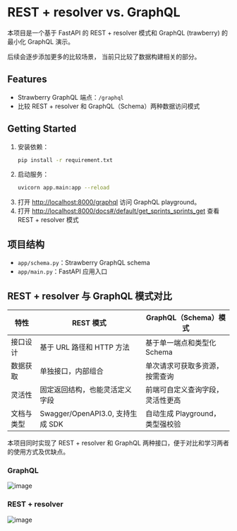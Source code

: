 # REST + resolver vs. GraphQL

本项目是一个基于 FastAPI 的 REST + resolver 模式和 GraphQL (trawberry) 的最小化 GraphQL 演示。

后续会逐步添加更多的比较场景， 当前只比较了数据构建相关的部分。

## Features

- Strawberry GraphQL 端点：`/graphql`
- 比较 REST + resolver 和 GraphQL（Schema）两种数据访问模式

## Getting Started

1. 安装依赖：
   ```sh
   pip install -r requirement.txt
   ```
2. 启动服务：
   ```sh
   uvicorn app.main:app --reload
   ```
3. 打开 [http://localhost:8000/graphql](http://localhost:8000/graphql) 访问 GraphQL playground。
4. 打开 [http://localhost:8000/docs#/default/get_sprints_sprints_get](http://localhost:8000/docs#/default/get_sprints_sprints_get) 查看 REST + resolver 模式

## 项目结构

- `app/schema.py`：Strawberry GraphQL schema
- `app/main.py`：FastAPI 应用入口

## REST + resolver 与 GraphQL 模式对比

| 特性       | REST 模式                        | GraphQL（Schema）模式            |
| ---------- | -------------------------------- | -------------------------------- |
| 接口设计   | 基于 URL 路径和 HTTP 方法        | 基于单一端点和类型化 Schema      |
| 数据获取   | 单独接口，内部组合   | 单次请求可获取多资源，按需查询   |
| 灵活性     | 固定返回结构，也能灵活定义字段   | 前端可自定义查询字段，灵活性更高 |
| 文档与类型 | Swagger/OpenAPI3.0, 支持生成 SDK | 自动生成 Playground，类型强校验  |

本项目同时实现了 REST + resolver 和 GraphQL 两种接口，便于对比和学习两者的使用方式及优缺点。

### GraphQL
![image](https://github.com/user-attachments/assets/cf80c282-b3bc-472d-a584-bbb73a213d4d)

### REST + resolver
![image](https://github.com/user-attachments/assets/bb922804-5ed8-429c-b907-a92bf3c4b3ed)

